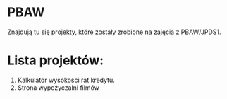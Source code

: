 # PBAW
Znajdują tu się projekty, które zostały zrobione na zajęcia z PBAW/JPDS1.

# Lista projektów:
1. Kalkulator wysokości rat kredytu.
2. Strona wypożyczalni filmów
